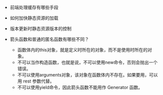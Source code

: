 + 前端处理缓存有哪些手段

+ 如何加快静态资源的加载

+ 版本更新时静态资源版本的控制

+ 箭头函数和普通的匿名函数有哪些不同？
    - 函数体内的this对象，就是定义时所在的对象，而不是使用时所在的对象。
	- 不可以当作构造函数，也就是说，不可以使用new命令，否则会抛出一个错误。
	- 不可以使用arguments对象，该对象在函数体内不存在。如果要用，可以用 rest 参数代替。
	- 不可以使用yield命令，因此箭头函数不能用作 Generator 函数。